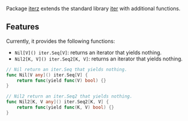 Package [iterz](https://pkg.go.dev/ezpkg.io/iterz) extends the standard library [iter](https://pkg.go.dev/iter) with additional functions.

## Features

Currently, it provides the following functions:

- `Nil[V]() iter.Seq[V]`: returns an iterator that yields nothing.
- `Nil2[K, V]() iter.Seq2[K, V]`: returns an iterator that yields nothing.

```go
// Nil return an iter.Seq that yields nothing.
func Nil[V any]() iter.Seq[V] {
	return func(yield func(V) bool) {}
}

// Nil2 return an iter.Seq2 that yields nothing.
func Nil2[K, V any]() iter.Seq2[K, V] {
	return func(yield func(K, V) bool) {}
}
```
